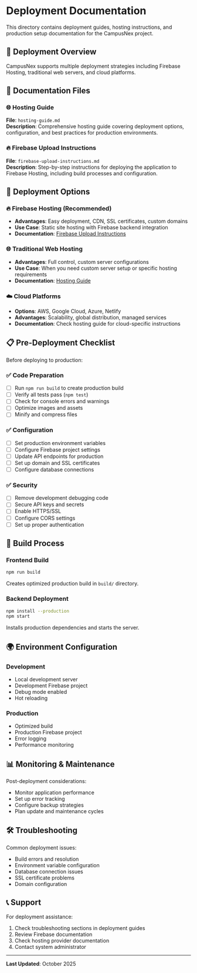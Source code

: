 # Deployment Documentation

This directory contains deployment guides, hosting instructions, and production setup documentation for the CampusNex project.

## 🚀 Deployment Overview

CampusNex supports multiple deployment strategies including Firebase Hosting, traditional web servers, and cloud platforms.

## 📁 Documentation Files

### 🌐 Hosting Guide
**File**: `hosting-guide.md`  
**Description**: Comprehensive hosting guide covering deployment options, configuration, and best practices for production environments.

### 🔥 Firebase Upload Instructions
**File**: `firebase-upload-instructions.md`  
**Description**: Step-by-step instructions for deploying the application to Firebase Hosting, including build processes and configuration.

## 🎯 Deployment Options

### 🔥 Firebase Hosting (Recommended)
- **Advantages**: Easy deployment, CDN, SSL certificates, custom domains
- **Use Case**: Static site hosting with Firebase backend integration
- **Documentation**: [Firebase Upload Instructions](./firebase-upload-instructions.md)

### 🌐 Traditional Web Hosting
- **Advantages**: Full control, custom server configurations
- **Use Case**: When you need custom server setup or specific hosting requirements
- **Documentation**: [Hosting Guide](./hosting-guide.md)

### ☁️ Cloud Platforms
- **Options**: AWS, Google Cloud, Azure, Netlify
- **Advantages**: Scalability, global distribution, managed services
- **Documentation**: Check hosting guide for cloud-specific instructions

## 📋 Pre-Deployment Checklist

Before deploying to production:

### ✅ Code Preparation
- [ ] Run `npm run build` to create production build
- [ ] Verify all tests pass (`npm test`)
- [ ] Check for console errors and warnings
- [ ] Optimize images and assets
- [ ] Minify and compress files

### ✅ Configuration
- [ ] Set production environment variables
- [ ] Configure Firebase project settings
- [ ] Update API endpoints for production
- [ ] Set up domain and SSL certificates
- [ ] Configure database connections

### ✅ Security
- [ ] Remove development debugging code
- [ ] Secure API keys and secrets
- [ ] Enable HTTPS/SSL
- [ ] Configure CORS settings
- [ ] Set up proper authentication

## 🔧 Build Process

### Frontend Build
```bash
npm run build
```
Creates optimized production build in `build/` directory.

### Backend Deployment
```bash
npm install --production
npm start
```
Installs production dependencies and starts the server.

## 🌍 Environment Configuration

### Development
- Local development server
- Development Firebase project
- Debug mode enabled
- Hot reloading

### Production
- Optimized build
- Production Firebase project
- Error logging
- Performance monitoring

## 📊 Monitoring & Maintenance

Post-deployment considerations:
- Monitor application performance
- Set up error tracking
- Configure backup strategies
- Plan update and maintenance cycles

## 🛠️ Troubleshooting

Common deployment issues:
- Build errors and resolution
- Environment variable configuration
- Database connection issues
- SSL certificate problems
- Domain configuration

## 📞 Support

For deployment assistance:
1. Check troubleshooting sections in deployment guides
2. Review Firebase documentation
3. Check hosting provider documentation
4. Contact system administrator

---

**Last Updated**: October 2025